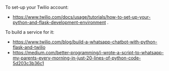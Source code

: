 To set-up your Twilio account:
- https://www.twilio.com/docs/usage/tutorials/how-to-set-up-your-python-and-flask-development-environment .

To build a service for it:
- https://www.twilio.com/blog/build-a-whatsapp-chatbot-with-python-flask-and-twilio
- https://medium.com/better-programming/i-wrote-a-script-to-whatsapp-my-parents-every-morning-in-just-20-lines-of-python-code-5d203c3b36c1